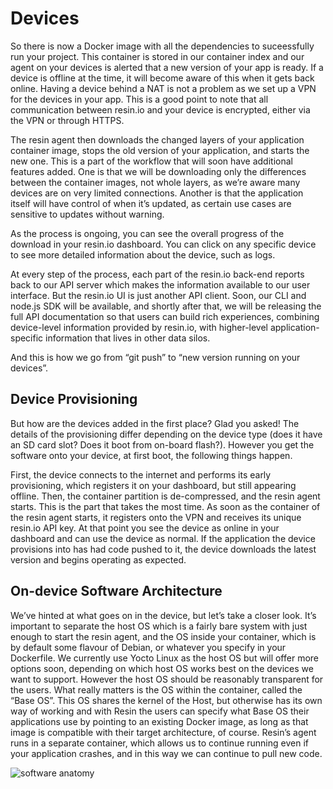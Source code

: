 # Devices

So there is now a Docker image with all the dependencies to suceessfully run your project. This container is stored in our container index and our agent on your devices is alerted that a new version of your app is ready. If a device is offline at the time, it will become aware of this when it gets back online. Having a device behind a NAT is not a problem as we set up a VPN for the devices in your app. This is a good point to note that all communication between resin.io and your device is encrypted, either via the VPN or through HTTPS.

The resin agent then downloads the changed layers of your application container image, stops the old version of your application, and starts the new one. This is a part of the workflow that will soon have additional features added. One is that we will be downloading only the differences between the container images, not whole layers, as we’re aware many devices are on very limited connections. Another is that the application itself will have control of when it’s updated, as certain use cases are sensitive to updates without warning.

As the process is ongoing, you can see the overall progress of the download in your resin.io dashboard. You can click on any specific device to see more detailed information about the device, such as logs.

At every step of the process, each part of the resin.io back-end reports back to our API server which makes the information available to our user interface. But the resin.io UI is just another API client. Soon, our CLI and node.js SDK will be available, and shortly after that, we will be releasing the full API documentation so that users can build rich experiences, combining device-level information provided by resin.io, with higher-level application-specific information that lives in other data silos.

And this is how we go from “git push” to “new version running on your devices”.

## Device Provisioning

But how are the devices added in the first place? Glad you asked! The details of the provisioning differ depending on the device type (does it have an SD card slot? Does it boot from on-board flash?). However you get the software onto your device, at first boot, the following things happen.

First, the device connects to the internet and performs its early provisioning, which registers it on your dashboard, but still appearing offline. Then, the container partition is de-compressed, and the resin agent starts. This is the part that takes the most time. As soon as the container of the resin agent starts, it registers onto the VPN and receives its unique resin.io API key. At that point you see the device as online in your dashboard and can use the device as normal. If the application the device provisions into has had code pushed to it, the device downloads the latest version and begins operating as expected.

## On-device Software Architecture

We’ve hinted at what goes on in the device, but let’s take a closer look. It’s important to separate the host OS which is a fairly bare system with just enough to start the resin agent, and the OS inside your container, which is by default some flavour of Debian, or whatever you specify in your Dockerfile. We currently use Yocto Linux as the host OS but will offer more options soon, depending on which host OS works best on the devices we want to support. However the host OS should be reasonably transparent for the users. What really matters is the OS within the container, called the “Base OS”. This OS shares the kernel of the Host, but otherwise has its own way of working and with Resin the users can specify what Base OS their applications use by pointing to an existing Docker image, as long as that image is compatible with their target architecture, of course. Resin’s agent runs in a separate container, which allows us to continue running even if your application crashes, and in this way we can continue to pull new code.

![software anatomy](https://resin.io/pages/how-it-works/on-device-software-anatomy.png)

